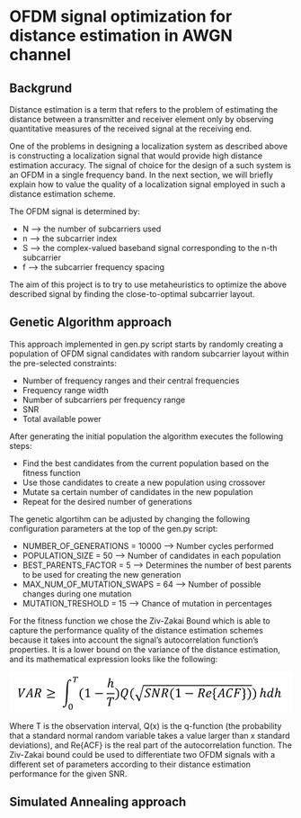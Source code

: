 # __OFDM signal optimization for distance estimation in AWGN channel__ 

## **Backgrund** ##
Distance estimation is a term that refers to the problem of estimating the distance between a transmitter and receiver element only by observing quantitative measures of the received signal at the receiving end.

One of the problems in designing a localization system as described above is constructing a localization signal that would provide high distance estimation accuracy. The signal of choice for the design of a such system is an OFDM in a single frequency band. In the next section, we will briefly explain how to value the quality of a localization signal employed in such a distance estimation scheme.

The OFDM signal is determined by:
- N --> the number of subcarriers used
- n --> the subcarrier index
- S --> the complex-valued baseband signal corresponding to the n-th subcarrier
- f --> the subcarrier frequency spacing

The aim of this project is to try to use metaheuristics to optimize the above described signal by finding the close-to-optimal subcarrier layout.

## **Genetic Algorithm approach** ##
This approach implemented in gen.py script starts by randomly creating a population of OFDM signal candidates with random subcarrier layout within the pre-selected constraints:
- Number of frequency ranges and their central frequencies
- Frequency range width
- Number of subcarriers per frequency range
- SNR
- Total available power

After generating the initial population the algorithm executes the following steps:
- Find the best candidates from the current population based on the fitness function
- Use those candidates to create a new population using crossover
- Mutate sa certain number of candidates in the new population
- Repeat for the desired number of generations

The genetic algortihm can be adjusted by changing the following configuration parameters at the top of the gen.py script:
- NUMBER_OF_GENERATIONS       = 10000 --> Number cycles performed
- POPULATION_SIZE             = 50 --> Number of candidates in each population
- BEST_PARENTS_FACTOR         = 5 --> Determines the number of best parents to be used for creating the new generation
- MAX_NUM_OF_MUTATION_SWAPS   = 64 --> Number of possible changes during one mutation
- MUTATION_TRESHOLD           = 15 --> Chance of mutation in percentages

For the fitness function we chose the Ziv-Zakai Bound which is able to capture the performance quality of the distance estimation schemes because it takes into account the signal’s autocorrelation function’s properties. It is a lower bound on the variance of the distance estimation, and its mathematical expression looks like the following:

![Alt text](ziv-zakai-bound.png?raw=true "Ziv-Zakai Bound")

Where T is the observation interval, Q(x) is the q-function (the probability that a standard normal random variable takes a value larger than x standard deviations), and Re{ACF} is the real part of the autocorrelation function. The Ziv-Zakai bound could be used to differentiate two OFDM signals with a different set of parameters according to their distance estimation performance for the given SNR.

## **Simulated Annealing approach** ##